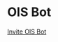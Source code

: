 # OIS Bot

[Invite OIS Bot](https://discord.com/api/oauth2/authorize?client_id=1033661196932493312&permissions=8&scope=bot)
